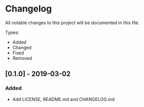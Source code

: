 # Changelog

All notable changes to this project will be documented in this file.

Types:

- Added
- Changed
- Fixed
- Removed

## [0.1.0] - 2019-03-02

### Added

- Add LICENSE, README.md and CHANGELOG.md
